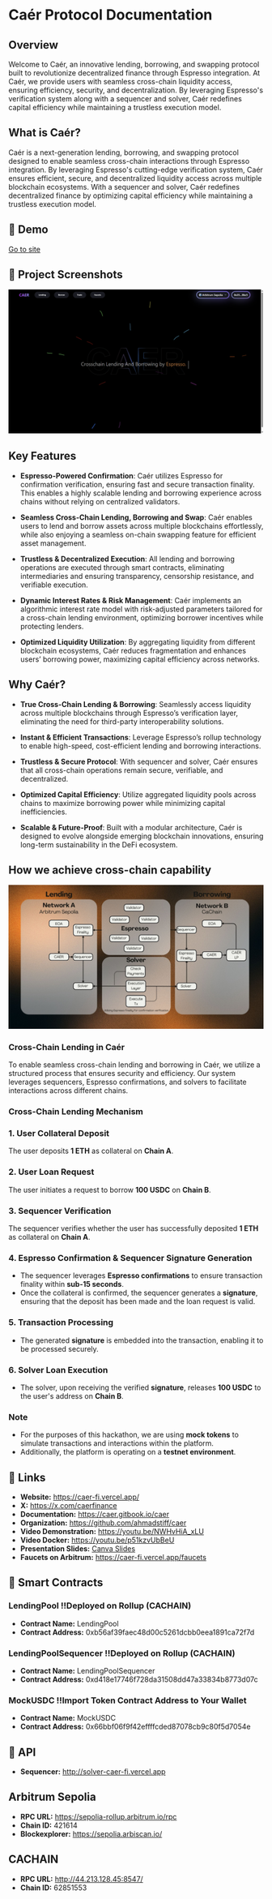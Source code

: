# Caér Protocol Documentation

## Overview

Welcome to Caér, an innovative lending, borrowing, and swapping protocol built to revolutionize decentralized finance through Espresso integration. At Caér, we provide users with seamless cross-chain liquidity access, ensuring efficiency, security, and decentralization. By leveraging Espresso's verification system along with a sequencer and solver, Caér redefines capital efficiency while maintaining a trustless execution model.

## What is Caér?

Caér is a next-generation lending, borrowing, and swapping protocol designed to enable seamless cross-chain interactions through Espresso integration. By leveraging Espresso's cutting-edge verification system, Caér ensures efficient, secure, and decentralized liquidity access across multiple blockchain ecosystems. With a sequencer and solver, Caér redefines decentralized finance by optimizing capital efficiency while maintaining a trustless execution model.

## 🚀 Demo
[Go to site](https://caer-fi.vercel.app/)

## 📸 Project Screenshots
![image](https://github.com/ahmadstiff/caer/blob/main/caer-fe/public/caer-home.png)


## Key Features

- **Espresso-Powered Confirmation**: Caér utilizes Espresso for confirmation verification, ensuring fast and secure transaction finality. This enables a highly scalable lending and borrowing experience across chains without relying on centralized validators.

- **Seamless Cross-Chain Lending, Borrowing and Swap**: Caér enables users to lend and borrow assets across multiple blockchains effortlessly, while also enjoying a seamless on-chain swapping feature for efficient asset management.

- **Trustless & Decentralized Execution**: All lending and borrowing operations are executed through smart contracts, eliminating intermediaries and ensuring transparency, censorship resistance, and verifiable execution.

- **Dynamic Interest Rates & Risk Management**: Caér implements an algorithmic interest rate model with risk-adjusted parameters tailored for a cross-chain lending environment, optimizing borrower incentives while protecting lenders.

- **Optimized Liquidity Utilization**: By aggregating liquidity from different blockchain ecosystems, Caér reduces fragmentation and enhances users’ borrowing power, maximizing capital efficiency across networks.

## Why Caér?

- **True Cross-Chain Lending & Borrowing**: Seamlessly access liquidity across multiple blockchains through Espresso’s verification layer, eliminating the need for third-party interoperability solutions.

- **Instant & Efficient Transactions**: Leverage Espresso’s rollup technology to enable high-speed, cost-efficient lending and borrowing interactions.

- **Trustless & Secure Protocol**: With sequencer and solver, Caér ensures that all cross-chain operations remain secure, verifiable, and decentralized.

- **Optimized Capital Efficiency**: Utilize aggregated liquidity pools across chains to maximize borrowing power while minimizing capital inefficiencies.

- **Scalable & Future-Proof**: Built with a modular architecture, Caér is designed to evolve alongside emerging blockchain innovations, ensuring long-term sustainability in the DeFi ecosystem.

## How we achieve cross-chain capability
![image](https://github.com/ahmadstiff/caer/blob/main/caer-fe/public/CaerFlow1.jpg)

### Cross-Chain Lending in Caér

To enable seamless cross-chain lending and borrowing in Caér, we utilize a structured process that ensures security and efficiency. Our system leverages sequencers, Espresso confirmations, and solvers to facilitate interactions across different chains.

### Cross-Chain Lending Mechanism

### 1. User Collateral Deposit
The user deposits **1 ETH** as collateral on **Chain A**.

### 2. User Loan Request
The user initiates a request to borrow **100 USDC** on **Chain B**.

### 3. Sequencer Verification
The sequencer verifies whether the user has successfully deposited **1 ETH** as collateral on **Chain A**.

### 4. Espresso Confirmation & Sequencer Signature Generation
- The sequencer leverages **Espresso confirmations** to ensure transaction finality within **sub-15 seconds**.
- Once the collateral is confirmed, the sequencer generates a **signature**, ensuring that the deposit has been made and the loan request is valid.

### 5. Transaction Processing
- The generated **signature** is embedded into the transaction, enabling it to be processed securely.

### 6. Solver Loan Execution
- The solver, upon receiving the verified **signature**, releases **100 USDC** to the user's address on **Chain B**.

### Note
- For the purposes of this hackathon, we are using **mock tokens** to simulate transactions and interactions within the platform.
- Additionally, the platform is operating on a **testnet environment**.



## 🔗 Links

- **Website:** <a href="https://caer-fi.vercel.app/" target="_blank">https://caer-fi.vercel.app/</a>
- **X:** <a href="https://x.com/caerfinance" target="_blank">https://x.com/caerfinance</a>
- **Documentation:** <a href="https://caer.gitbook.io/caer" target="_blank">https://caer.gitbook.io/caer</a>
- **Organization:** <a href="https://github.com/ahmadstiff/caer" target="_blank">https://github.com/ahmadstiff/caer</a>
- **Video Demonstration:** <a href="https://youtu.be/NWHvHiA_xLU" target="_blank">https://youtu.be/NWHvHiA_xLU</a>
- **Video Docker:** <a href="https://youtu.be/p51kzvUbBeU" target="_blank">https://youtu.be/p51kzvUbBeU</a>
- **Presentation Slides:** <a href="https://www.canva.com/design/DAGjBTyKvow/7S2n7qiwX6qWDzfvOIQDQA/edit?utm_content=DAGjBTyKvow&utm_campaign=designshare&utm_medium=link2&utm_source=sharebutton" target="_blank">Canva Slides</a>
- **Faucets on Arbitrum:** <a href="https://caer-fi.vercel.app/faucets" target="_blank">https://caer-fi.vercel.app/faucets</a> 


## 🔗 Smart Contracts 
### LendingPool ‼Deployed on Rollup (CACHAIN)
- **Contract Name:** LendingPool
- **Contract Address:** 0xb56af39faec48d00c5261dcbb0eea1891ca72f7d

### LendingPoolSequencer ‼Deployed on Rollup (CACHAIN)
- **Contract Name:** LendingPoolSequencer
- **Contract Address:** 0xd418e17746f728da31508dd47a33834b8773d07c

### MockUSDC ‼Import Token Contract Address to Your Wallet
- **Contract Name:** MockUSDC
- **Contract Address:** 0x66bbf06f9f42effffcded87078cb9c80f5d7054e

## 🔗 API
- **Sequencer:** http://solver-caer-fi.vercel.app

## Arbitrum Sepolia
- **RPC URL:** https://sepolia-rollup.arbitrum.io/rpc
- **Chain ID:** 421614
- **Blockexplorer:** https://sepolia.arbiscan.io/

## CACHAIN
- **RPC URL:** http://44.213.128.45:8547/
- **Chain ID:** 62851553
